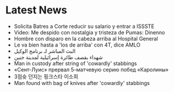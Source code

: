 # Latest News
-  Solicita Batres a Corte reducir su salario y entrar a ISSSTE
-  Video: Me despido con nostalgia y tristeza de Pumas: Dinenno
-  Hombre con disparo en la cabeza arriba al Hospital General
-  Le va bien hasta a 'los de arriba' con 4T, dice AMLO
-  البث المباشر لـ برنامج الوكيل
-  شهداء بقصف طائرة إسرائيلية لمدينة جنين
-  Man in custody after string of 'cowardly' stabbings
-  «Сент-Луис» прервал 5-матчевую серию побед «Каролины»
-  3점슛 던지는 핑크스타 이소희
-  Man found with bag of knives after 'cowardly' stabbings
